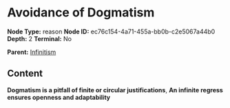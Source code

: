 # Avoidance of Dogmatism

**Node Type:** reason
**Node ID:** ec76c154-4a71-455a-bb0b-c2e5067a44b0
**Depth:** 2
**Terminal:** No

**Parent:** [Infinitism](infinitism.md)

## Content

**Dogmatism is a pitfall of finite or circular justifications**, **An infinite regress ensures openness and adaptability**
